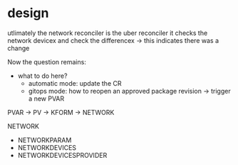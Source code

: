 # design

utlimately the network reconciler is the uber reconciler
it checks the network devicex and check the differencex -> this indicates there was a change

Now the question remains:
- what to do here?
    - automatic mode: update the CR
    - gitops mode: how to reopen an approved package revision -> trigger a new PVAR


PVAR -> PV -> KFORM -> NETWORK

NETWORK
- NETWORKPARAM
- NETWORKDEVICES
- NETWORKDEVICESPROVIDER
